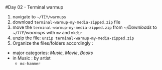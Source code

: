 #Day 02 - Terminal warmup

1. navigate to `~/TIY/warmups`
2. download `terminal-warmup-my-media-zipped.zip` file
2. move the `terminal-warmup-my-media-zipped.zip` from *~/Downloads* to *~/TIY/warmups* with `mv` and `mkdir`
4. unzip the file: `unzip terminal-warmup-my-media-zipped.zip`
5. Organize the files/folders accordingly :
  - major categories: *Music*, *Movie*, *Books*
  - in Music : by artist
    - `mc-hammer`
